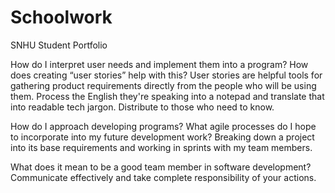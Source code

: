 # Schoolwork
SNHU Student Portfolio

How do I interpret user needs and implement them into a program? How does creating “user stories” help with this?
User stories are helpful tools for gathering product requirements directly from the people who will be using them. Process the English they're speaking into a notepad and translate that into readable tech jargon. Distribute to those who need to know.

How do I approach developing programs? What agile processes do I hope to incorporate into my future development work?
Breaking down a project into its base requirements and working in sprints with my team members.

What does it mean to be a good team member in software development?
Communicate effectively and take complete responsibility of your actions.
